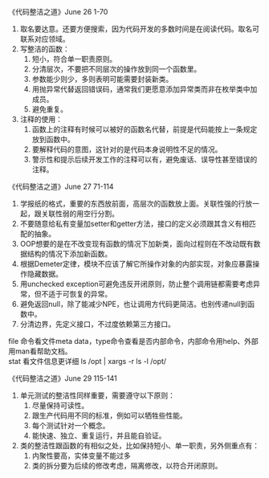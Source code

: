 《代码整洁之道》June 26 1-70
1. 取名要达意。还要方便搜索，因为代码开发的多数时间是在阅读代码。取名可联系对应领域。
2. 写整洁的函数：
   1. 短小，符合单一职责原则。
   2. 分清层次，不要把不同层次的操作放到同一个函数里。
   3. 参数能少则少，多则表明可能需要封装新类。
   4. 用抛异常代替返回错误码，通常我们更愿意添加异常类而非在枚举类中加成员。
   5. 避免重复。
3. 注释的使用：
   1. 函数上的注释有时候可以被好的函数名代替，前提是代码能按上一条规定放到函数中。
   2. 要解释代码的意图，这针对的是代码本身说明性不足的情况。
   3. 警示性和提示后续开发工作的注释可以有，避免废话、误导性甚至错误的注释。

《代码整洁之道》June 27 71-114
1. 学报纸的格式，重要的东西放前面，高层次的函数放上面。关联性强的行放一起，跟关联性弱的用空行分割。
2. 不要随意给私有变量加setter和getter方法，接口的定义必须跟其含义有相匹配的抽象。
3. OOP想要的是在不改变现有函数的情况下加新类，面向过程则在不改动既有数据结构的情况下添加新函数。
4. 根据Demeter定律，模块不应该了解它所操作对象的内部实现，对象应暴露操作隐藏数据。
5. 用unchecked exception可避免违反开闭原则，防止整个调用链都需要考虑异常，但不适于可恢复的异常。
6. 避免返回null，除了能减少NPE，也让调用方代码更简洁。也别传递null到函数中。
7. 分清边界，先定义接口，不过度依赖第三方接口。

file 命令看文件meta data，type命令查看是否内部命令，内部命令用help、外部用man看帮助文档。  
stat 看文件信息更详细
ls /opt | xargs -r ls -l /opt/

《代码整洁之道》June 29 115-141
1. 单元测试的整洁性同样重要，需要遵守以下原则：
   1. 尽量保持可读性。
   2. 跟生产代码用不同的标准，例如可以牺牲些性能。
   3. 每个测试针对一个概念。
   4. 能快速、独立、重复运行，并且能自验证。
2. 类的整洁性跟函数的有相似之处，比如保持短小、单一职责，另外侧重点有：
   1. 内聚性要高，实体变量不能过多
   2. 类的拆分要为后续的修改考虑，隔离修改，以符合开闭原则。
